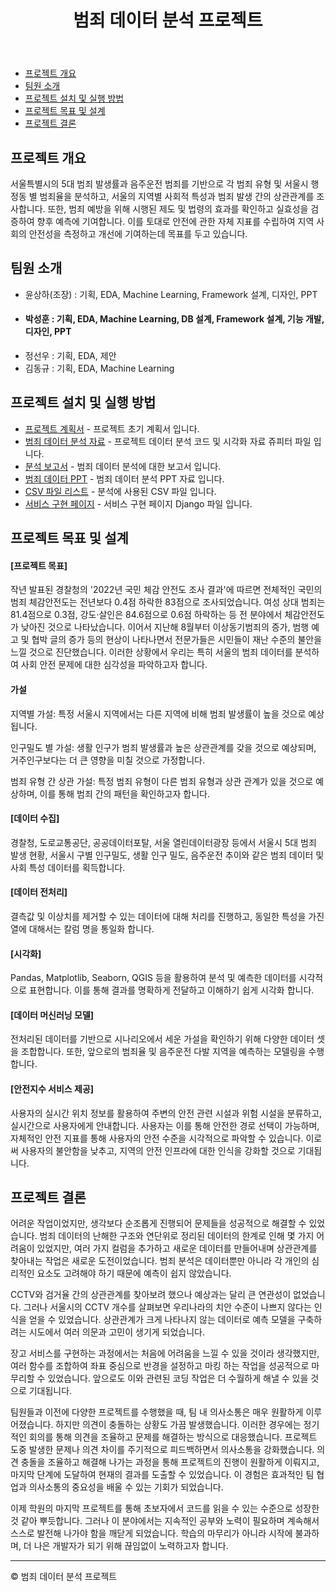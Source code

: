 <!DOCTYPE html>
<html lang="ko">
<head>
<meta charset="UTF-8">
<meta name="viewport" content="width=device-width, initial-scale=1.0">
</head>
<body>

<header>
  <h1>범죄 데이터 분석 프로젝트</h1>
</header>

<nav>
  <ul>
    <li><a href="#section1">프로젝트 개요</a></li>
    <li><a href="#section2">팀원 소개</a></li>
    <li><a href="#section3">프로젝트 설치 및 실행 방법</a></li>
    <li><a href="#section4">프로젝트 목표 및 설계</a></li>
    <li><a href="#section5">프로젝트 결론</a></li>
  </ul>
</nav>

<main>
  <section id="section1">
    <h2>프로젝트 개요</h2>
    <p>
      서울특별시의 5대 범죄 발생률과 음주운전 범죄를 기반으로 각 범죄 유형 및 서울시 행정동 별 범죄율을 분석하고, 서울의 지역별 사회적 특성과 범죄 발생 간의 상관관계를 조사합니다. 또한, 범죄 예방을 위해 시행된 제도 및 법령의 효과를 확인하고 실효성을 검증하여 향후 예측에 기여합니다. 이를 토대로 안전에 관한 자체 지표를 수립하여 지역 사회의 안전성을 측정하고 개선에 기여하는데 목표를 두고 있습니다.
    </p>
  </section>
  
  <section id="section2">
    <h2>팀원 소개</h2>
     <ul>
      <li>윤상하(조장) : 기획, EDA, Machine Learning, Framework 설계, 디자인, PPT</li>
      <li><h4>박성훈 : 기획, EDA, Machine Learning, DB 설계, Framework 설계, 기능 개발, 디자인, PPT</h4></li>
      <li>정선우 : 기획, EDA, 제안</li>
      <li>김동규 : 기획, EDA, Machine Learning</li>
    </ul>
  </section>

<section id="section3">
  <h2>프로젝트 설치 및 실행 방법</h2>
  <ul>
    <li><a href="프로젝트 계획서_드랍더비트.hwp">프로젝트 계획서</a> - 프로젝트 초기 계획서 입니다.</li>
    <li><a href="범죄율 예측 분석 프로젝트_박성훈.ipynb">범죄 데이터 분석 자료</a> - 프로젝트 데이터 분석 코드 및 시각화 자료 쥬피터 파일 입니다.</li>
    <li><a href="프로젝트 보고서_박성훈.hwp">분석 보고서</a> - 범죄 데이터 분석에 대한 보고서 입니다.</li>
    <li><a href="드랍더 비트 Final Project - 최종 완료.pptx">범죄 데이터 PPT<a> - 범죄 데이터 분석 PPT 자료 입니다. </li>
    <li><a href="https://github.com/shmi1234/Machine-Learning-Final-Projects/tree/main/CSV%ED%8C%8C%EC%9D%BC">CSV 파일 리스트<a> - 분석에 사용된 CSV 파일 입니다.</li>
    <li><a href="https://github.com/shmi1234/Machine-Learning-Final-Projects/blob/main/Django.zip">서비스 구현 페이지<a> - 서비스 구현 페이지 Django 파일 입니다.</li>
  </ul>
</section>

<section id="section4">
  <h2>프로젝트 목표 및 설계</h2>
  <h4>[프로젝트 목표]</h4>
  <p>
작년 발표된 경찰청의 '2022년 국민 체감 안전도 조사 결과'에 따르면 전체적인 국민의 범죄 체감안전도는 전년보다 0.4점 하락한 83점으로 조사되었습니다. 여성 상대 범죄는 81.4점으로 0.3점, 강도·살인은 84.6점으로 0.6점 하락하는 등 전 분야에서 체감안전도가 낮아진 것으로 나타났습니다. 이어서 지난해 8월부터 이상동기범죄의 증가, 범행 예고 및 협박 글의 증가 등의 현상이 나타나면서 전문가들은 시민들이 재난 수준의 불안을 느낄 것으로 진단했습니다. 이러한 상황에서 우리는 특히 서울의 범죄 데이터를 분석하여 사회 안전 문제에 대한 심각성을 파악하고자 합니다.

<h4>가설</h4>
<p>
지역별 가설: 특정 서울시 지역에서는 다른 지역에 비해 범죄 발생률이 높을 것으로 예상됩니다.
</p>
<p>
인구밀도 별 가설: 생활 인구가 범죄 발생률과 높은 상관관계를 갖을 것으로 예상되며, 거주인구보다는 더 큰 영향을 미칠 것으로 가정합니다.
</p>
<p>
범죄 유형 간 상관 가설: 특정 범죄 유형이 다른 범죄 유형과 상관 관계가 있을 것으로 예상하며, 이를 통해 범죄 간의 패턴을 확인하고자 합니다.
</p>

  <h4>[데이터 수집]</h4>
  <p>
  경찰청, 도로교통공단, 공공데이터포탈, 서울 열린데이터광장 등에서 서울시 5대 범죄 발생 현황, 서울시 구별 인구밀도, 생활 인구 밀도, 음주운전 추이와 같은 범죄 데이터 및 사회 특성 데이터를 획득합니다.
  </p>
  <h4>[데이터 전처리]</h4>
  <p>
  결측값 및 이상치를 제거할 수 있는 데이터에 대해 처리를 진행하고, 동일한 특성을 가진 열에 대해서는 칼럼 명을 통일화 합니다.
  </p>
  <h4>[시각화]</h4>
  <p>
  Pandas, Matplotlib, Seaborn, QGIS 등을 활용하여 분석 및 예측한 데이터를 시각적으로 표현합니다. 이를 통해 결과를 명확하게 전달하고 이해하기 쉽게 시각화 합니다.
  </p>
  <h4>[데이터 머신러닝 모델]</h4>
  <p>
  전처리된 데이터를 기반으로 시나리오에서 세운 가설을 확인하기 위해 다양한 데이터 셋을 조합합니다. 또한, 앞으로의 범죄율 및 음주운전 다발 지역을 예측하는 모델링을 수행합니다.
  </p>
  <h4>[안전지수 서비스 제공]</h4>
  <p>
  사용자의 실시간 위치 정보를 활용하여 주변의 안전 관련 시설과 위험 시설을 분류하고, 실시간으로 사용자에게 안내합니다. 사용자는 이를 통해 안전한 경로 선택이 가능하며, 자체적인 안전 지표를 통해 사용자의 안전 수준을 시각적으로 파악할 수 있습니다. 이로써 사용자의 불안함을 낮추고, 지역의 안전 인프라에 대한 인식을 강화할 것으로 기대됩니다.
  </p>
</section>

<section id="section5">
  <h2>프로젝트 결론</h2>
  <p>
어려운 작업이었지만, 생각보다 순조롭게 진행되어 문제들을 성공적으로 해결할 수 있었습니다. 범죄 데이터의 난해한 구조와 연단위로 정리된 데이터의 한계로 인해 몇 가지 어려움이 있었지만, 여러 가지 컬럼을 추가하고 새로운 데이터를 만들어내며 상관관계를 찾아내는 작업은 새로운 도전이었습니다. 범죄 분석은 데이터뿐만 아니라 각 개인의 심리적인 요소도 고려해야 하기 때문에 예측이 쉽지 않았습니다.

CCTV와 검거율 간의 상관관계를 찾아보려 했으나 예상과는 달리 큰 연관성이 없었습니다. 그러나 서울시의 CCTV 개수를 살펴보면 우리나라의 치안 수준이 나쁘지 않다는 인식을 얻을 수 있었습니다. 상관관계가 크게 나타나지 않는 데이터로 예측 모델을 구축하려는 시도에서 여러 의문과 고민이 생기게 되었습니다.

장고 서비스를 구현하는 과정에서는 처음에 어려움을 느낄 수 있을 것이라 생각했지만, 여러 함수를 조합하여 좌표 중심으로 반경을 설정하고 마킹 하는 작업을 성공적으로 마무리할 수 있었습니다. 앞으로도 이와 관련된 코딩 작업은 더 수월하게 해낼 수 있을 것으로 기대됩니다.

팀원들과 이전에 다양한 프로젝트를 수행했을 때, 팀 내 의사소통은 매우 원활하게 이루어졌습니다. 하지만 의견이 충돌하는 상황도 가끔 발생했습니다. 이러한 경우에는 정기적인 회의를 통해 의견을 조율하고 문제를 해결하는 방식으로 대응했습니다. 프로젝트 도중 발생한 문제나 의견 차이를 주기적으로 피드백하면서 의사소통을 강화했습니다. 의견 충돌을 조율하고 해결해 나가는 과정을 통해 프로젝트의 진행이 원활하게 이뤄지고, 마지막 단계에 도달하여 현재의 결과를 도출할 수 있었습니다. 이 경험은 효과적인 팀 협업과 의사소통의 중요성을 배울 수 있는 기회가 되었습니다.

이제 학원의 마지막 프로젝트를 통해 초보자에서 코드를 읽을 수 있는 수준으로 성장한 것 같아 뿌듯합니다. 그러나 이 분야에서는 지속적인 공부와 노력이 필요하며 계속해서 스스로 발전해 나가야 함을 깨닫게 되었습니다. 학습의 마무리가 아니라 시작에 불과하며, 더 나은 개발자가 되기 위해 끊임없이 노력하고자 합니다.
  </p>
</section>

</main>
<hr>
<footer>
  <p>&copy; 범죄 데이터 분석 프로젝트</p>
</footer>

